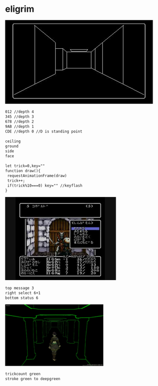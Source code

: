 # eligrim
![x](img1.jpg)
```
012 //depth 4
345 //depth 3
678 //depth 2
9AB //depth 1
CDE //depth 0 //D is standing point

ceiling
ground
side
face

let trick=0,key=""
function draw(){
 requestAnimationFrame(draw)
 trick++;
 if(trick%10===0) key="" //keyflash
}
```
![y](img2.jpg)
```
top message 3
right select 6+1
bottom status 6
```
<img src="img3.jpg" height="200px">     



```
trickcount green
stroke green to deepgreen
```
